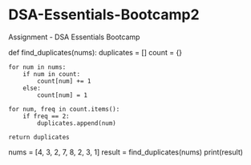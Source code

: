 # DSA-Essentials-Bootcamp2
Assignment - DSA Essentials Bootcamp

def find_duplicates(nums):
    duplicates = []
    count = {}

    for num in nums:
        if num in count:
            count[num] += 1
        else:
            count[num] = 1

    for num, freq in count.items():
        if freq == 2:
            duplicates.append(num)

    return duplicates

    
nums = [4, 3, 2, 7, 8, 2, 3, 1]
result = find_duplicates(nums)
print(result)
